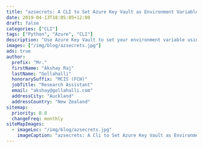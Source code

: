 ```yaml
---
title: "azsecrets: A CLI to Set Azure Key Vault as Environment Variables"
date: 2019-04-13T18:05:05+12:00
draft: false
categories: ["CLI"]
tags: ["Python", "Azure", "CLI"]
description: "Use Azure Key Vault to set your environment variable using 'azsecrets' CLI tool."
images: ["/img/blog/azsecrets.jpg"]
ads: true
author:
  prefix: "Mr."
  firstName: "Akshay Raj"
  lastName: "Gollahalli"
  honorarySuffix: "MCIS (FCH)"
  jobTitle: "Research Assistant"
  email: "akshay@gollahalli.com"
  addressCity: "Auckland"
  addressCountry: "New Zealand"
sitemap:
  priority: 0.8
  changeFreq: monthly
siteMapImages:
  - imageLoc: "/img/blog/azsecrets.jpg"
    imageCaption: "azsecrets: A Cli to Set Azure Key Vault as Environment Variables"
---
```

